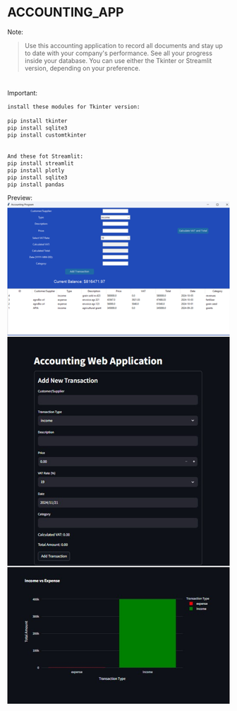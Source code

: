# ACCOUNTING_APP

Note:

> Use this accounting application to record all documents and stay up to date with your company's performance.
  See all your progress inside your database.
  You can use either the Tkinter or Streamlit version, depending on your preference.

#
Important:
```
install these modules for Tkinter version:

pip install tkinter 
pip install sqlite3
pip install customtkinter


And these fot Streamlit:
pip install streamlit 
pip install plotly
pip install sqlite3
pip install pandas
```

Preview:
![text if image cannot be loaded](./images/image.jpg)
![text if image cannot be loaded](./images/image_2.jpg)
![text if image cannot be loaded](./images/image_3.jpg)